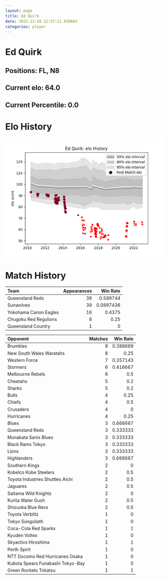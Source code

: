 ```yaml
---  
layout: page  
title: Ed Quirk  
date: 2022-12-28 12:57:21.030864  
categories: player  
---
```

# Ed Quirk

## Positions: FL, N8

## Current elo: 64.0

## Current Percentile: 0.0

# Elo History


![elo history](history_EdQuirk.png)
# Match History


| Team                  |   Appearances |   Win Rate |
|:----------------------|--------------:|-----------:|
| Queensland Reds       |            39 |  0.589744  |
| Sunwolves             |            39 |  0.0897436 |
| Yokohama Canon Eagles |            16 |  0.4375    |
| Chugoku Red Regulions |             8 |  0.25      |
| Queensland Country    |             1 |  0         |

| Opponent                          |   Matches |   Win Rate |
|:----------------------------------|----------:|-----------:|
| Brumbies                          |         9 |   0.388889 |
| New South Wales Waratahs          |         8 |   0.25     |
| Western Force                     |         7 |   0.357143 |
| Stormers                          |         6 |   0.416667 |
| Melbourne Rebels                  |         6 |   0.5      |
| Cheetahs                          |         5 |   0.2      |
| Sharks                            |         5 |   0.2      |
| Bulls                             |         4 |   0.25     |
| Chiefs                            |         4 |   0.5      |
| Crusaders                         |         4 |   0        |
| Hurricanes                        |         4 |   0.25     |
| Blues                             |         3 |   0.666667 |
| Queensland Reds                   |         3 |   0.333333 |
| Munakata Sanix Blues              |         3 |   0.333333 |
| Black Rams Tokyo                  |         3 |   0.333333 |
| Lions                             |         3 |   0.333333 |
| Highlanders                       |         3 |   0.666667 |
| Southern Kings                    |         2 |   0        |
| Kobelco Kobe Steelers             |         2 |   0.5      |
| Toyota Industries Shuttles Aichi  |         2 |   0.5      |
| Jaguares                          |         2 |   0.5      |
| Saitama Wild Knights              |         2 |   0        |
| Kurita Water Gush                 |         2 |   0.5      |
| Shizuoka Blue Revs                |         2 |   0.5      |
| Toyota Verblitz                   |         1 |   0        |
| Tokyo Sungoliath                  |         1 |   0        |
| Coca-Cola Red Sparks              |         1 |   1        |
| Kyuden Voltex                     |         1 |   0        |
| Skyactivs Hiroshima               |         1 |   1        |
| Perth Spirit                      |         1 |   0        |
| NTT Docomo Red Hurricanes Osaka   |         1 |   0        |
| Kubota Spears Funabashi Tokyo-Bay |         1 |   0        |
| Green Rockets Tokatsu             |         1 |   1        |